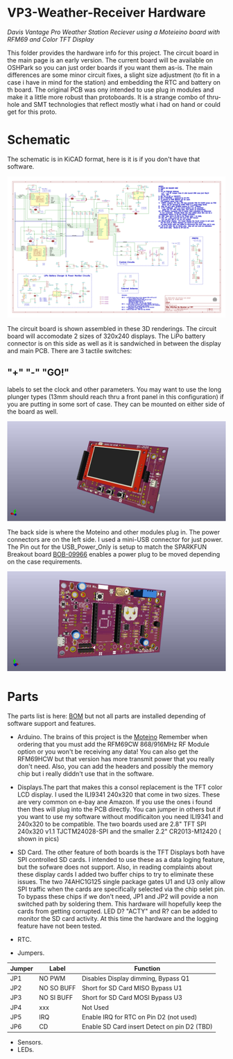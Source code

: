 
# VP3-Weather-Receiver Hardware
*Davis Vantage Pro Weather Station Reciever using a Moteieino board with RFM69 and Color TFT Display*

This folder provides the hardware info for this project. The circuit board in the main page is an early version.  The current board will be available on OSHPark so you can just order boards if you want them as-is.  The main differences are some minor circuit fixes, a slight size adjustment (to fit in a case i have in mind for the station) and embedding the RTC and battery on th board.  The original PCB was ony intended to use plug in modules and make it a little more robust than protoboards.  It is a strange combo of thru-hole and SMT technologies that reflect mostly what i had on hand or could get for this proto. 

# Schematic

The schematic is in KiCAD format, here is it is if you don't have that software. 

![VP2_TFT-Weather-Receiver](https://github.com/b-wave/VP2_TFT-Weather-Receiver/blob/master/Docs/Schematic.png)

The circuit board is shown assembled in these 3D renderings.  The circuit board will accomodate 2 sizes of 320x240 displays. The LiPo battery connector is on this side as well as it is sandwiched in between the display and main PCB.  There are 3 tactile switches:
## "+"  "-"  "GO!" ##
labels to set the clock and other parameters. You may want to use the long plunger types (13mm should reach thru a front panel in this configuration) if you are putting in some sort of case. They can be mounted on either side of the board as well. 

![VP2_TFT-Weather-Receiver](https://github.com/b-wave/VP2_TFT-Weather-Receiver/blob/master/Hardware/VP2_TFT_1_TOPSIDE.jpg)

The back side is where the Moteino and other modules plug in. The power connectors are on the left side.  I used a mini-USB connector for just power.  The Pin out for the USB_Power_Only is setup to match the SPARKFUN Breakout board 
[BOB-09966](https://www.sparkfun.com/products/9966) enables a power plug to be moved depending on the case requirements. 

![VP2_TFT-Weather-Receiver](https://github.com/b-wave/VP2_TFT-Weather-Receiver/blob/master/Hardware/VP2_TFT_1_SOLDERSIDE.jpg)

# Parts 

The parts list is here: [BOM](https://github.com/b-wave/VP2_TFT-Weather-Receiver/blob/master/Hardware/VP2_TFT_1.html) but not all parts are installed depending of software support and features. 

* Arduino. The brains of this project is the [Moteino](https://lowpowerlab.com/shop/product/99)  Remember when ordering that you must add the RFM69CW 868/916MHz RF Module option or you won't be receiving any data!  You can also get the RFM69HCW but that version has more transmit power that you really don't need. Also, you can add the headers and possibly the memory chip but i really diddn't use that in the software. 
* Displays.The part that makes this a consol replacement is the TFT color LCD display. I used the ILI9341 240x320 that come in two sizes.  These are very common on e-bay ane Amazon.  If you use the ones i found then thes will plug into the PCB directly.  You can jumper in others but if you want to use my software without modificaiton you need ILI9341 and 240x320 to be compatible. The two boards  used are 2.8" TFT SPI 240x320 v1.1 TJCTM24028-SPI and the smaller 2.2" CR2013-M12420 ( shown in pics) 

* SD Card. The other feature of both boards is the TFT Displays both have SPI controlled SD cards.  I intended to use these as a data loging feature, but the sofware does not support.  Also, in reading complaints about these display cards I added two buffer chips to try to eliminate these issues. The two 74AHC1G125 single package gates U1 and U3 only allow SPI traffic when the cards are specifically selected via the chip selet pin. To bypass these chips if we don't need, JP1 and JP2 will povide a non switched path by soldering them. This hardware will hopefully keep the cards from getting corrupted. LED D? "ACTY" and R? can be added to monitor the SD card activity.  At this time the hardware and the logging feature have not been tested. 


* RTC.
* Jumpers.

Jumper | Label | Function
------------ | ------------ | -------------
JP1| NO PWM | Disables Display dimming, Bypass Q1
JP2| NO SO BUFF | Short for SD Card MISO Bypass U1
JP3| NO SI BUFF | Short for SD Card MOSI Bypass U3
JP4| xxx | Not Used
JP5| IRQ | Enable IRQ for RTC on Pin D2 (not used)
JP6| CD | Enable SD Card insert Detect on pin D2 (TBD)


* Sensors.
* LEDs.


